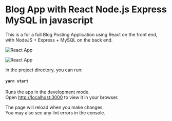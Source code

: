 # Blog App with React Node.js Express MySQL in javascript

This is a for a full Blog Posting Application using React on the front end, with NodeJS + Express + MySQL on the back end.

![React App](https://user-images.githubusercontent.com/67286396/234437610-ac0b9b97-ca3e-4040-97c0-bb44dffd5484.jpg)

![React App](https://user-images.githubusercontent.com/67286396/234437626-dbb2a7d2-de11-430b-a4ce-319ab17a1faa.jpg)

In the project directory, you can run:

#### `yarn start`

Runs the app in the development mode.\
Open [http://localhost:3000](http://localhost:3000) to view it in your browser.

The page will reload when you make changes.\
You may also see any lint errors in the console.



